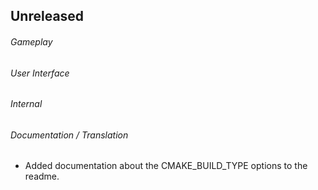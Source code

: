 ## Unreleased

###### Gameplay

###### User Interface

###### Internal

###### Documentation / Translation
- Added documentation about the CMAKE_BUILD_TYPE options to the readme.
